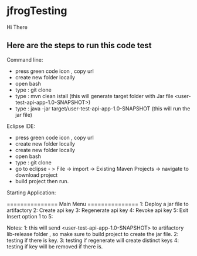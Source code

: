 # jfrogTesting

Hi There


## Here are the steps to run this code test ##

Command line:
- press green code icon , copy url
- create new folder locally
- open bash
- type : git clone <copied url>
- type : mvn clean istall
(this will generate target folder with Jar file <user-test-api-app-1.0-SNAPSHOT>)
- type : java -jar target/user-test-api-app-1.0-SNAPSHOT
(this will run the jar file)



Eclipse IDE:
- press green code icon , copy url
- create new folder locally <workspace>
- create new folder locally
- open bash
- type : git clone <copied url>
- go to eclipse  - > File -> import -> Existing Maven Projects -> navigate to download project
- build project then run.

Starting Application:

===============  Main Menu  ===============
1: Deploy a jar file to artifactory
2: Create api key
3: Regenerate api key
4: Revoke api key
5: Exit
Insert option 1 to 5: <type number here>

Notes:
1: this will send <user-test-api-app-1.0-SNAPSHOT> to artifactory lib-release folder , so make sure to build project to create the jar file.
2: testing if there is key.
3: testing if regenerate will create distinct keys
4: testing if key will be removed if there is.

